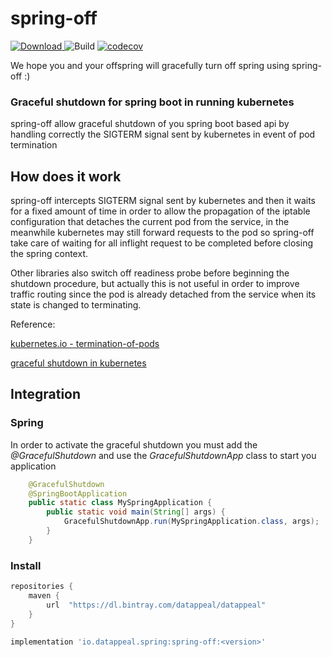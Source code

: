 # spring-off

[![Download](https://api.bintray.com/packages/datappeal/datappeal/spring-off/images/download.svg) ](https://bintray.com/datappeal/datappeal/spring-off/_latestVersion)
![Build](https://github.com/The-Data-Appeal-Company/spring-off/workflows/Build/badge.svg)
[![codecov](https://codecov.io/gh/The-Data-Appeal-Company/spring-off/branch/master/graph/badge.svg)](https://codecov.io/gh/The-Data-Appeal-Company/spring-off)

We hope you and your offspring will gracefully turn off spring using spring-off :)

### Graceful shutdown for spring boot in running kubernetes

spring-off allow graceful shutdown of you spring boot based api by handling correctly 
the SIGTERM signal sent by kubernetes in event of pod termination

## How does it work 

spring-off intercepts SIGTERM signal sent by kubernetes and then it waits for a fixed amount
of time in order to allow the propagation of the iptable configuration that detaches the current
pod from the service, in the meanwhile kubernetes may still forward requests to the pod so 
spring-off take care of waiting for all inflight request to be completed before closing the 
spring context.

Other libraries also switch off readiness probe before beginning the shutdown procedure, but
actually this is not useful in order to improve traffic routing since the pod is already
detached from the service when its state is changed to terminating.

Reference: 

[kubernetes.io - termination-of-pods](https://kubernetes.io/docs/concepts/workloads/pods/pod/#termination-of-pods)

[graceful shutdown in kubernetes](https://blog.laputa.io/graceful-shutdown-in-kubernetes-85f1c8d586da )

## Integration

### Spring 

In order to activate the graceful shutdown you must add the *@GracefulShutdown* and use the *GracefulShutdownApp* class to start you application 

```java
    @GracefulShutdown
    @SpringBootApplication
    public static class MySpringApplication {
        public static void main(String[] args) {
            GracefulShutdownApp.run(MySpringApplication.class, args);
        }
    }
``` 

### Install

```groovy
repositories {
    maven {
        url  "https://dl.bintray.com/datappeal/datappeal" 
    }
} 

implementation 'io.datappeal.spring:spring-off:<version>'
```


